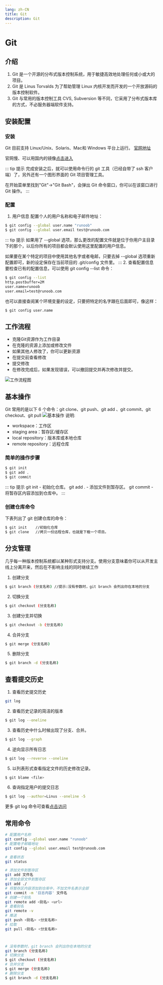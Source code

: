 ```yaml
---
lang: zh-CN
title: Git
description: Git
---
```


# Git
## 介绍
1. Git 是一个开源的分布式版本控制系统，用于敏捷高效地处理任何或小或大的项目。
2. Git 是 Linus Torvalds 为了帮助管理 Linux 内核开发而开发的一个开放源码的版本控制软件。
3. Git 与常用的版本控制工具 CVS, Subversion 等不同，它采用了分布式版本库的方式，不必服务器端软件支持。
## 安装配置
### 安装
Git 目前支持 Linux/Unix、Solaris、Mac和 Windows 平台上运行。
[官网地址](http://git-scm.com/downloads/)

官网慢、可以用国内的镜像[点击进入](https://npm.taobao.org/mirrors/git-for-windows/)

::: tip  提示
完成安装之后，就可以使用命令行的 git 工具（已经自带了 ssh 客户端）了，另外还有一个图形界面的 Git 项目管理工具。

在开始菜单里找到"Git"->"Git Bash"，会弹出 Git 命令窗口，你可以在该窗口进行 Git 操作。
:::
### 配置
1. 用户信息
配置个人的用户名称和电子邮件地址：
``` sh
$ git config --global user.name "runoob"
$ git config --global user.email test@runoob.com
```
::: tip 提示
如果用了 --global 选项，那么更改的配置文件就是位于你用户主目录下的那个，以后你所有的项目都会默认使用这里配置的用户信息。

如果要在某个特定的项目中使用其他名字或者电邮，只要去掉 --global 选项重新配置即可，新的设定保存在当前项目的 .git/config 文件里。
:::
2. 查看配置信息
要检查已有的配置信息，可以使用 git config --list 命令：
``` sh
$ git config --list
http.postbuffer=2M
user.name=runoob
user.email=test@runoob.com
```
也可以直接查阅某个环境变量的设定，只要把特定的名字跟在后面即可，像这样：
``` sh
$ git config user.name
```
## 工作流程
- 克隆Git资源作为工作目录
- 在克隆的资源上添加或修改文件
- 如果其他人修改了，你可以更新资源
- 在提交前查看修改
- 提交修改
- 在修改完成后，如果发现错误，可以撤回提交并再次修改并提交。

![工作流程图](/images/git-process.png)
## 基本操作
Git 常用的是以下 6 个命令：git clone、git push、git add 、git commit、git checkout、git pull
![基本操作 ](/images/git-command.jpg)
说明:
- workspace：工作区
- staging area：暂存区/缓存区
- local repository：版本库或本地仓库
- remote repository：远程仓库
### 简单的操作步骤
``` sh
$ git init     
$ git add .    
$ git commit
```
::: tip 提示
git init - 初始化仓库。
git add . - 添加文件到暂存区。
git commit - 将暂存区内容添加到仓库中。
:::
### 创建仓库命令
下表列出了 git 创建仓库的命令：
``` sh
$ git init    //初始化仓库 
$ git clone   //拷贝一份远程仓库，也就是下载一个项目。
```
## 分支管理
几乎每一种版本控制系统都以某种形式支持分支。使用分支意味着你可以从开发主线上分离开来，然后在不影响主线的同时继续工作
1. 创建分支 
``` sh
$ git branch (分支名称) //提示:没有参数时，git branch 会列出你在本地的分支
```
2. 切换分支
``` sh
$ git checkout (分支名称)
```
3. 创建分支并切换
``` sh
$ git checkout -b (分支名称)
```
4. 合并分支
``` sh
$ git merge (分支名称)
```
5. 删除分支
``` sh
$ git branch -d (分支名称)
```
## 查看提交历史
1. 查看历史提交历史
``` sh
git log 
```
2. 查看历史记录的简洁的版本
``` sh
$ git log --oneline
```
3. 查看历史中什么时候出现了分支、合并。
``` sh
$ git log --graph
```
4. 逆向显示所有日志
``` sh
$ git log --reverse --oneline
```
5. 以列表形式查看指定文件的历史修改记录。
``` sh
$ git blame <file> 
```
6. 查询指定用户的提交日志
``` sh
$ git log --author=Linus --oneline -5
```
更多 git log 命令可查看[点击访问](http://git-scm.com/docs/git-log)

## 常用命令
``` sh
# 配置用户名称
git config --global user.name "runoob"        
# 配置电子邮箱地址  
git config --global user.email test@runoob.com 

# 查看状态
git status

# 添加文件到暂存区
git add 文件名
# 添加全部文件到暂存区
git add ./
# 将暂存区内容添加到仓库中，不加文件名表示全部
git commit -m '日志内容' 文件名
# 创建一个别名 
git remote add <别名> <url>
# 查看别名
git remote -v
# 推送
git push <别名> <分支名称>
# 拉取
git pull <别名> <分支名称>



# 没有参数时，git branch 会列出你在本地的分支
git branch (分支名称)
# 切换分支
$ git checkout (分支名称)
# 合并分支
$ git merge (分支名称)
# 删除分支
$ git branch -d (分支名称)

```